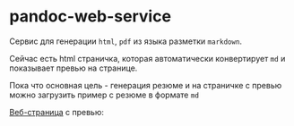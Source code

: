 # pandoc-web-service

Сервис для генерации `html`, `pdf` из языка разметки `markdown`.

Сейчас есть html страничка, которая автоматически конвертирует `md` и показывает
превью на странице.

Пока что основная цель - генерация резюме и на страничке с превью можно загрузить пример с резюме
в формате `md`


[Веб-страница](http://localhost:8081/static/page.html) с превью: